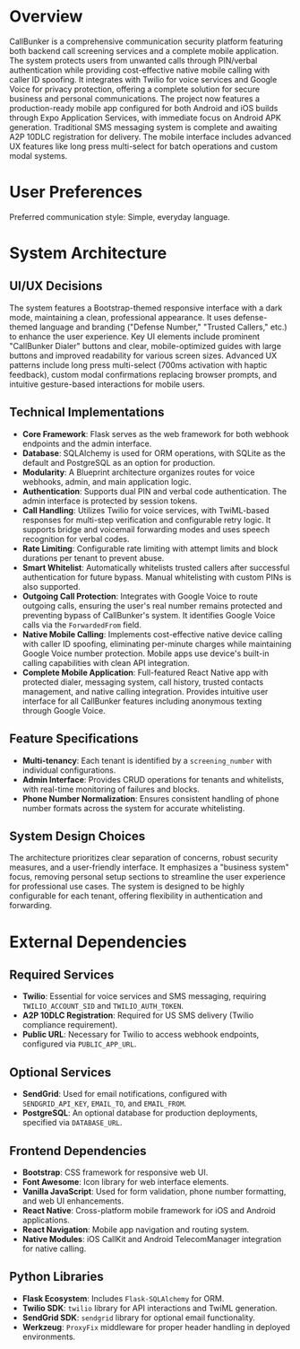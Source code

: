 # Overview

CallBunker is a comprehensive communication security platform featuring both backend call screening services and a complete mobile application. The system protects users from unwanted calls through PIN/verbal authentication while providing cost-effective native mobile calling with caller ID spoofing. It integrates with Twilio for voice services and Google Voice for privacy protection, offering a complete solution for secure business and personal communications. The project now features a production-ready mobile app configured for both Android and iOS builds through Expo Application Services, with immediate focus on Android APK generation. Traditional SMS messaging system is complete and awaiting A2P 10DLC registration for delivery. The mobile interface includes advanced UX features like long press multi-select for batch operations and custom modal systems.

# User Preferences

Preferred communication style: Simple, everyday language.

# System Architecture

## UI/UX Decisions
The system features a Bootstrap-themed responsive interface with a dark mode, maintaining a clean, professional appearance. It uses defense-themed language and branding ("Defense Number," "Trusted Callers," etc.) to enhance the user experience. Key UI elements include prominent "CallBunker Dialer" buttons and clear, mobile-optimized guides with large buttons and improved readability for various screen sizes. Advanced UX patterns include long press multi-select (700ms activation with haptic feedback), custom modal confirmations replacing browser prompts, and intuitive gesture-based interactions for mobile users.

## Technical Implementations
- **Core Framework**: Flask serves as the web framework for both webhook endpoints and the admin interface.
- **Database**: SQLAlchemy is used for ORM operations, with SQLite as the default and PostgreSQL as an option for production.
- **Modularity**: A Blueprint architecture organizes routes for voice webhooks, admin, and main application logic.
- **Authentication**: Supports dual PIN and verbal code authentication. The admin interface is protected by session tokens.
- **Call Handling**: Utilizes Twilio for voice services, with TwiML-based responses for multi-step verification and configurable retry logic. It supports bridge and voicemail forwarding modes and uses speech recognition for verbal codes.
- **Rate Limiting**: Configurable rate limiting with attempt limits and block durations per tenant to prevent abuse.
- **Smart Whitelist**: Automatically whitelists trusted callers after successful authentication for future bypass. Manual whitelisting with custom PINs is also supported.
- **Outgoing Call Protection**: Integrates with Google Voice to route outgoing calls, ensuring the user's real number remains protected and preventing bypass of CallBunker's system. It identifies Google Voice calls via the `ForwardedFrom` field.
- **Native Mobile Calling**: Implements cost-effective native device calling with caller ID spoofing, eliminating per-minute charges while maintaining Google Voice number protection. Mobile apps use device's built-in calling capabilities with clean API integration.
- **Complete Mobile Application**: Full-featured React Native app with protected dialer, messaging system, call history, trusted contacts management, and native calling integration. Provides intuitive user interface for all CallBunker features including anonymous texting through Google Voice.

## Feature Specifications
- **Multi-tenancy**: Each tenant is identified by a `screening_number` with individual configurations.
- **Admin Interface**: Provides CRUD operations for tenants and whitelists, with real-time monitoring of failures and blocks.
- **Phone Number Normalization**: Ensures consistent handling of phone number formats across the system for accurate whitelisting.

## System Design Choices
The architecture prioritizes clear separation of concerns, robust security measures, and a user-friendly interface. It emphasizes a "business system" focus, removing personal setup sections to streamline the user experience for professional use cases. The system is designed to be highly configurable for each tenant, offering flexibility in authentication and forwarding.

# External Dependencies

## Required Services
- **Twilio**: Essential for voice services and SMS messaging, requiring `TWILIO_ACCOUNT_SID` and `TWILIO_AUTH_TOKEN`.
- **A2P 10DLC Registration**: Required for US SMS delivery (Twilio compliance requirement).
- **Public URL**: Necessary for Twilio to access webhook endpoints, configured via `PUBLIC_APP_URL`.

## Optional Services
- **SendGrid**: Used for email notifications, configured with `SENDGRID_API_KEY`, `EMAIL_TO`, and `EMAIL_FROM`.
- **PostgreSQL**: An optional database for production deployments, specified via `DATABASE_URL`.

## Frontend Dependencies
- **Bootstrap**: CSS framework for responsive web UI.
- **Font Awesome**: Icon library for web interface elements.
- **Vanilla JavaScript**: Used for form validation, phone number formatting, and web UI enhancements.
- **React Native**: Cross-platform mobile framework for iOS and Android applications.
- **React Navigation**: Mobile app navigation and routing system.
- **Native Modules**: iOS CallKit and Android TelecomManager integration for native calling.

## Python Libraries
- **Flask Ecosystem**: Includes `Flask-SQLAlchemy` for ORM.
- **Twilio SDK**: `twilio` library for API interactions and TwiML generation.
- **SendGrid SDK**: `sendgrid` library for optional email functionality.
- **Werkzeug**: `ProxyFix` middleware for proper header handling in deployed environments.